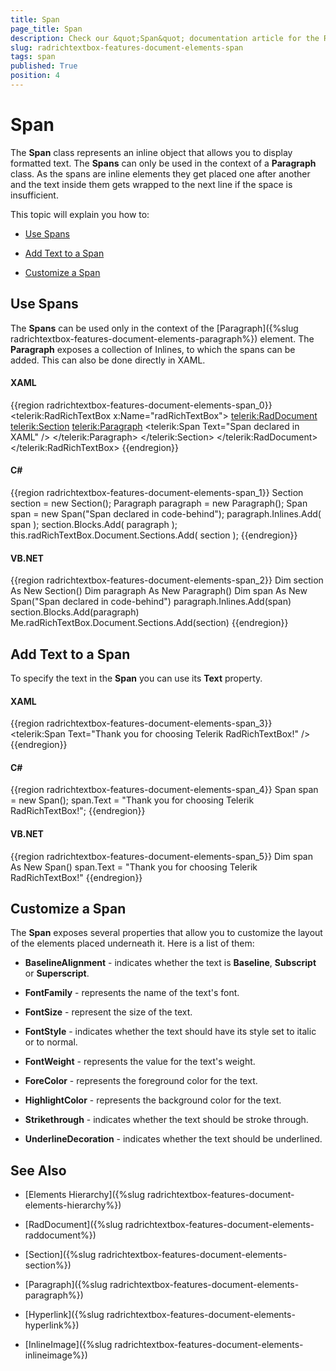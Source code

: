 ```yaml
---
title: Span
page_title: Span
description: Check our &quot;Span&quot; documentation article for the RadRichTextBox WPF control.
slug: radrichtextbox-features-document-elements-span
tags: span
published: True
position: 4
---
```


# Span



The __Span__ class represents an inline object that allows you to display formatted text. The __Spans__ can only be used in the context of a __Paragraph__ class. As the spans are inline elements they get placed one after another and the text inside them gets wrapped to the next line if the space is insufficient.

This topic will explain you how to:

* [Use Spans](#use-spans)

* [Add Text to a Span](#add-text-to-a-span)

* [Customize a Span](#customize-a-span)

## Use Spans

The __Spans__ can be used only in the context of the [Paragraph]({%slug radrichtextbox-features-document-elements-paragraph%}) element. The __Paragraph__ exposes a collection of Inlines, to which the spans can be added. This can also be done directly in XAML.

#### __XAML__

{{region radrichtextbox-features-document-elements-span_0}}
	<telerik:RadRichTextBox x:Name="radRichTextBox">
	    <telerik:RadDocument>
	        <telerik:Section>
	            <telerik:Paragraph>
	                <telerik:Span Text="Span declared in XAML" />
	            </telerik:Paragraph>
	        </telerik:Section>
	    </telerik:RadDocument>
	</telerik:RadRichTextBox>
{{endregion}}



#### __C#__

{{region radrichtextbox-features-document-elements-span_1}}
	Section section = new Section();
	Paragraph paragraph = new Paragraph();
	Span span = new Span("Span declared in code-behind");
	paragraph.Inlines.Add( span );
	section.Blocks.Add( paragraph );
	this.radRichTextBox.Document.Sections.Add( section );
{{endregion}}



#### __VB.NET__

{{region radrichtextbox-features-document-elements-span_2}}
	Dim section As New Section()
	Dim paragraph As New Paragraph()
	Dim span As New Span("Span declared in code-behind")
	paragraph.Inlines.Add(span)
	section.Blocks.Add(paragraph)
	Me.radRichTextBox.Document.Sections.Add(section)
{{endregion}}



## Add Text to a Span

To specify the text in the __Span__ you can use its __Text__ property.

#### __XAML__

{{region radrichtextbox-features-document-elements-span_3}}
	<telerik:Span Text="Thank you for choosing Telerik RadRichTextBox!" />
{{endregion}}



#### __C#__

{{region radrichtextbox-features-document-elements-span_4}}
	Span span = new Span();
	span.Text = "Thank you for choosing Telerik RadRichTextBox!";
{{endregion}}



#### __VB.NET__

{{region radrichtextbox-features-document-elements-span_5}}
	Dim span As New Span()
	span.Text = "Thank you for choosing Telerik RadRichTextBox!"
{{endregion}}



## Customize a Span

The __Span__ exposes several properties that allow you to customize the layout of the elements placed underneath it. Here is a list of them:

* __BaselineAlignment__ - indicates whether the text is __Baseline__, __Subscript__ or __Superscript__.

* __FontFamily__ - represents the name of the text's font.

* __FontSize__ - represent the size of the text.

* __FontStyle__ - indicates whether the text should have its style set to italic or to normal.

* __FontWeight__ - represents the value for the text's weight.

* __ForeColor__ - represents the foreground color for the text.

* __HighlightColor__ - represents the background color for the text.

* __Strikethrough__ - indicates whether the text should be stroke through.

* __UnderlineDecoration__ - indicates whether the text should be underlined.

## See Also

 * [Elements Hierarchy]({%slug radrichtextbox-features-document-elements-hierarchy%})

 * [RadDocument]({%slug radrichtextbox-features-document-elements-raddocument%})

 * [Section]({%slug radrichtextbox-features-document-elements-section%})

 * [Paragraph]({%slug radrichtextbox-features-document-elements-paragraph%})

 * [Hyperlink]({%slug radrichtextbox-features-document-elements-hyperlink%})

 * [InlineImage]({%slug radrichtextbox-features-document-elements-inlineimage%})
